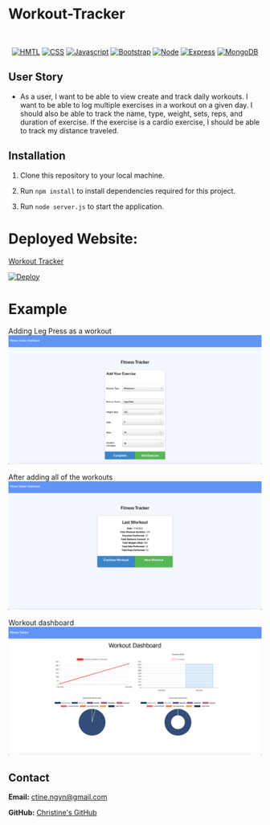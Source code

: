 # Workout-Tracker

</br>
<p align="center">
    <a href="https://developer.mozilla.org/en-US/docs/Web/HTML"><img src="https://img.shields.io/badge/-HTML-orange?style=for-the-badge"  alt="HMTL" /></a>
    <a href="https://developer.mozilla.org/en-US/docs/Web/CSS"><img src="https://img.shields.io/badge/-CSS-blue?style=for-the-badge" alt="CSS" /></a>
    <a href="https://www.javascript.com/"><img src="https://img.shields.io/badge/-Javascript-yellow?style=for-the-badge" alt="Javascript" /></a>
    <a href="https://getbootstrap.com/"><img src="https://img.shields.io/badge/-Bootstrap-blueviolet?style=for-the-badge" alt="Bootstrap" /></a>
    <a href="https://nodejs.org/en/"><img src="https://img.shields.io/badge/-Node-orange?style=for-the-badge" alt="Node" /></a>
    <a href="https://www.npmjs.com/package/express"><img src="https://img.shields.io/badge/-Express-blue?style=for-the-badge" alt="Express" /></a>
    <a href="https://www.mongodb.com/"><img src="https://img.shields.io/badge/-MongoDB-blue?style=for-the-badge" alt="MongoDB" /></a>
</p>

## User Story

- As a user, I want to be able to view create and track daily workouts. I want to be able to log multiple exercises in a workout on a given day. I should also be able to track the name, type, weight, sets, reps, and duration of exercise. If the exercise is a cardio exercise, I should be able to track my distance traveled.

## Installation

1. Clone this repository to your local machine.

2. Run `npm install` to install dependencies required for this project.

3. Run `node server.js` to start the application.

# Deployed Website: 
[Workout Tracker](https://enigmatic-lowlands-43601.herokuapp.com/)

[![Deploy](https://www.herokucdn.com/deploy/button.svg)](https://enigmatic-lowlands-43601.herokuapp.com/)

# Example

Adding Leg Press as a workout 
![Adding workout](public/assets/example1.png)

After adding all of the workouts
![Last workout](public/assets/example2.png)

Workout dashboard
![Adding workout](public/assets/example3.png)


## Contact
**Email:**
ctine.ngyn@gmail.com

**GitHub:**
[Christine's GitHub](https://github.com/ctinengyn)
